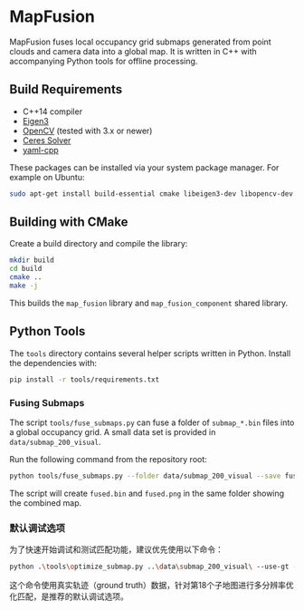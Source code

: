 # MapFusion

MapFusion fuses local occupancy grid submaps generated from point clouds and camera data into a global map. It is written in C++ with accompanying Python tools for offline processing.

## Build Requirements
- C++14 compiler
- [Eigen3](https://eigen.tuxfamily.org/)
- [OpenCV](https://opencv.org/) (tested with 3.x or newer)
- [Ceres Solver](http://ceres-solver.org/)
- [yaml-cpp](https://github.com/jbeder/yaml-cpp)

These packages can be installed via your system package manager. For example on Ubuntu:

```bash
sudo apt-get install build-essential cmake libeigen3-dev libopencv-dev libyaml-cpp-dev
```

## Building with CMake
Create a build directory and compile the library:

```bash
mkdir build
cd build
cmake ..
make -j
```

This builds the `map_fusion` library and `map_fusion_component` shared library.

## Python Tools
The `tools` directory contains several helper scripts written in Python. Install the dependencies with:

```bash
pip install -r tools/requirements.txt
```

### Fusing Submaps
The script `tools/fuse_submaps.py` can fuse a folder of `submap_*.bin` files into a global occupancy grid. A small data set is provided in `data/submap_200_visual`.

Run the following command from the repository root:

```bash
python tools/fuse_submaps.py --folder data/submap_200_visual --save fused
```

The script will create `fused.bin` and `fused.png` in the same folder showing the combined map.

### 默认调试选项
为了快速开始调试和测试匹配功能，建议优先使用以下命令：

```bash
python .\tools\optimize_submap.py ..\data\submap_200_visual\ --use-gt --submap 18 --multi-res
```

这个命令使用真实轨迹（ground truth）数据，针对第18个子地图进行多分辨率优化匹配，是推荐的默认调试选项。

